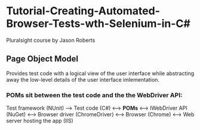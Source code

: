 # Tutorial-Creating-Automated-Browser-Tests-wth-Selenium-in-C#
Pluralsight course by Jason Roberts

## Page Object Model
Provides test code with a logical view of the user interface while abstracting away the low-level details of the user interface imlementation.

### POMs sit between the test code and the the WebDriver API:
Test framework (NUnit) --> Test code (C#) <--> **POMs** <--> IWebDriver API (NuGet) <--> Browser driver (ChromeDriver) <--> Browser (Chrome) <--> Web server hosting the app (IIS)
